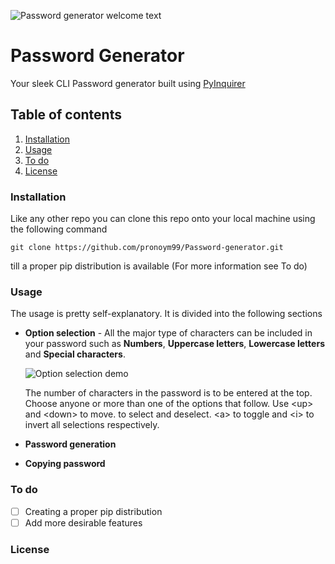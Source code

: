 ![Password generator welcome text](https://github.com/pronoym99/Password-generator/blob/master/header%20symbol.PNG)

# Password Generator

Your sleek CLI Password generator built using [PyInquirer](https://github.com/CITGuru/PyInquirer)

## Table of contents

1.  [Installation](https://github.com/pronoym99/Password-generator#installation)
2.  [Usage](https://github.com/pronoym99/Password-generator#usage)
3.  [To do](https://github.com/pronoym99/Password-generator#to-do)
4.  [License](https://github.com/pronoym99/Password-generator#license)

### Installation

Like any other repo you can clone this repo onto your local machine using the following command

    git clone https://github.com/pronoym99/Password-generator.git

till a proper pip distribution is available (For more information see To do)

### Usage

The usage is pretty self-explanatory. It is divided into the following sections

-   **Option selection** - All the major type of characters can be included in your password such as **Numbers**, **Uppercase letters**, **Lowercase letters** and **Special characters**.

    ![Option selection demo](https://github.com/pronoym99/Password-generator/blob/master/Option%20selection.gif)

    The number of characters in the password is to be entered at the top. Choose anyone or more than one of the options that follow. Use \<up\> and \<down\> to move. <space> to select and deselect. \<a\>  to toggle and \<i\> to invert all selections respectively.    

-   **Password generation**
-   **Copying password**

### To do

-   [ ] Creating a proper pip distribution
-   [ ] Add more desirable features

### License
